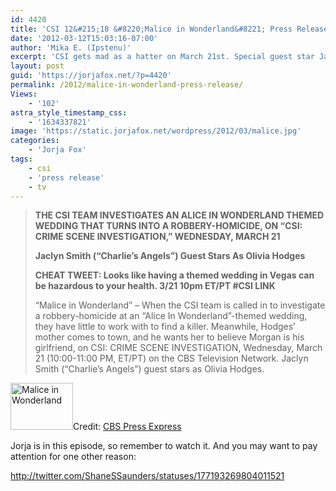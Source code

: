 ```yaml
---
id: 4420
title: 'CSI 12&#215;18 &#8220;Malice in Wonderland&#8221; Press Release'
date: '2012-03-12T15:03:16-07:00'
author: 'Mika E. (Ipstenu)'
excerpt: 'CSI gets mad as a hatter on March 21st. Special guest star Jaclyn Smith.'
layout: post
guid: 'https://jorjafox.net/?p=4420'
permalink: /2012/malice-in-wonderland-press-release/
Views:
    - '102'
astra_style_timestamp_css:
    - '1634337821'
image: 'https://static.jorjafox.net/wordpress/2012/03/malice.jpg'
categories:
    - 'Jorja Fox'
tags:
    - csi
    - 'press release'
    - tv
---
```


<blockquote><strong>THE CSI TEAM INVESTIGATES AN ALICE IN WONDERLAND THEMED WEDDING THAT TURNS INTO A ROBBERY-HOMICIDE, ON “CSI: CRIME SCENE INVESTIGATION,” WEDNESDAY, MARCH 21</strong>

<strong>Jaclyn Smith (“Charlie’s Angels”) Guest Stars As Olivia Hodges</strong>

<strong>CHEAT TWEET: Looks like having a themed wedding in Vegas can be hazardous to your health. 3/21 10pm ET/PT #CSI LINK</strong>

“Malice in Wonderland” – When the CSI team is called in to investigate a robbery-homicide at an “Alice In Wonderland”-themed wedding, they have little to work with to find a killer. Meanwhile, Hodges’ mother comes to town, and he wants her to believe Morgan is his girlfriend, on CSI: CRIME SCENE INVESTIGATION, Wednesday, March 21 (10:00-11:00 PM, ET/PT) on the CBS Television Network. Jaclyn Smith (“Charlie’s Angels”) guest stars as Olivia Hodges.</blockquote>
<img class="alignleft size-thumbnail wp-image-4421" title="Malice in Wonderland" src="//static.jorjafox.net/wordpress/2012/03/malice-210x140.jpg" alt="Malice in Wonderland" width="100" height="75" />Credit: <a href="http://www.cbspressexpress.com/cbs-entertainment/shows/csi-crime-scene-investigation/releases/view?id=30995">CBS Press Express</a>

Jorja is in this episode, so remember to watch it. And you may want to pay attention for one other reason:

http://twitter.com/ShaneSSaunders/statuses/177193269804011521